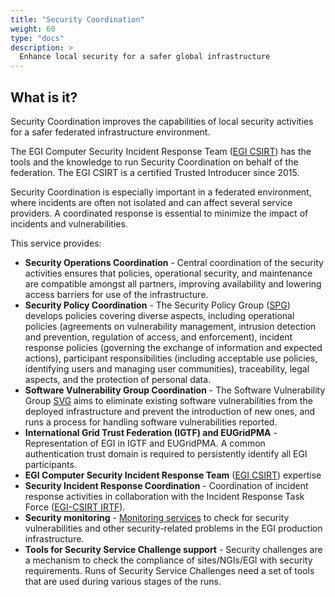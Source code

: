 ```yaml
---
title: "Security Coordination"
weight: 60
type: "docs"
description: >
  Enhance local security for a safer global infrastructure
---
```


## What is it?

Security Coordination improves the capabilities of local security activities for
a safer federated infrastructure environment.

The EGI Computer Security Incident Response Team
([EGI CSIRT](https://csirt.egi.eu)) has the tools and the knowledge to run
Security Coordination on behalf of the federation. The EGI CSIRT is a certified
Trusted Introducer since 2015.

Security Coordination is especially important in a federated environment, where
incidents are often not isolated and can affect several service providers. A
coordinated response is essential to minimize the impact of incidents and
vulnerabilities.

This service provides:

- **Security Operations Coordination** - Central coordination of the security
  activities ensures that policies, operational security, and maintenance are
  compatible amongst all partners, improving availability and lowering access
  barriers for use of the infrastructure.
- **Security Policy Coordination** - The Security Policy Group
  ([SPG](https://confluence.egi.eu/display/EGIBG/SPG)) develops policies
  covering diverse aspects, including operational policies (agreements on
  vulnerability management, intrusion detection and prevention, regulation of
  access, and enforcement), incident response policies (governing the exchange
  of information and expected actions), participant responsibilities (including
  acceptable use policies, identifying users and managing user communities),
  traceability, legal aspects, and the protection of personal data.
- **Software Vulnerability Group Coordination** - The Software Vulnerability
  Group [SVG](https://confluence.egi.eu/display/EGIBG/SVG) aims to eliminate
  existing software vulnerabilities from the deployed infrastructure and prevent
  the introduction of new ones, and runs a process for handling software
  vulnerabilities reported.
- **International Grid Trust Federation (IGTF) and EUGridPMA** - Representation
  of EGI in IGTF and EUGridPMA. A common authentication trust domain is required
  to persistently identify all EGI participants.
- **EGI Computer Security Incident Response Team**
  ([EGI CSIRT](https://confluence.egi.eu/display/EGIBG/CSIRT)) expertise
- **Security Incident Response Coordination** - Coordination of incident
  response activities in collaboration with the Incident Response Task Force
  ([EGI-CSIRT IRTF](https://confluence.egi.eu/display/EGIBG/CSIRT+IRTF)).
- **Security monitoring** - [Monitoring services](./monitoring) to check for
  security vulnerabilities and other security-related problems in the EGI
  production infrastructure.
- **Tools for Security Service Challenge support** - Security challenges are a
  mechanism to check the compliance of sites/NGIs/EGI with security
  requirements. Runs of Security Service Challenges need a set of tools that are
  used during various stages of the runs.
